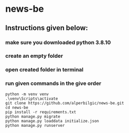 # news-be

## Instructions given below:

### make sure you downloaded python 3.8.10
### create an empty folder
### open created folder in terminal

### run given commands in the give order
```
python -m venv venv
.\venv\Scripts\activate
git clone https://github.com/alperbilgic/news-be.git
cd news-be
pip install -r requirements.txt
python manage.py migrate
python manage.py loaddata initialize.json
python manage.py runserver
```
